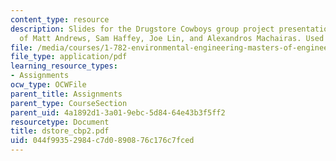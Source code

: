 ```yaml
---
content_type: resource
description: Slides for the Drugstore Cowboys group project presentation. Courtesy
  of Matt Andrews, Sam Haffey, Joe Lin, and Alexandros Machairas. Used with permission.
file: /media/courses/1-782-environmental-engineering-masters-of-engineering-project-fall-2003-spring-2004/044f99352984c7d0890876c176c7fced_dstore_cbp2.pdf
file_type: application/pdf
learning_resource_types:
- Assignments
ocw_type: OCWFile
parent_title: Assignments
parent_type: CourseSection
parent_uid: 4a1892d1-3a01-9ebc-5d84-64e43b3f5ff2
resourcetype: Document
title: dstore_cbp2.pdf
uid: 044f9935-2984-c7d0-8908-76c176c7fced
---
```

